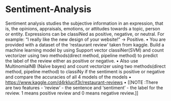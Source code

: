 # Sentiment-Analysis
Sentiment analysis studies the subjective information in an expression, that is, the opinions, appraisals, emotions, or attitudes towards a topic, 
person or entity. Expressions can be classiNed as positive, negative, or neutral. For example: “I really like the new design of your website!” 
→ Positive. • You are provided with a dataset of the ‘restaurant review’ taken from kaggle. Build a machine learning model by using 
Support vector classiNer(SVM) and count vectorizer using two methods(direct method, pipeline method) to predict the label of the review either as 
positive or negative. • Also use MultinomialNB (Naïve bayes) and count vectorizer using two methods(direct method, pipeline method) to classiNy if 
the sentiment is positive or negative and compare the accuracies of all 4 models of the models • https://www.kaggle.com/d4rklucif3r/restaurant-reviews • 
[[NOTE :There are two features - ‘review’ - the sentence and ‘sentiment’ - the label for the review. 1 means positive review and 0 means negative review.]]
